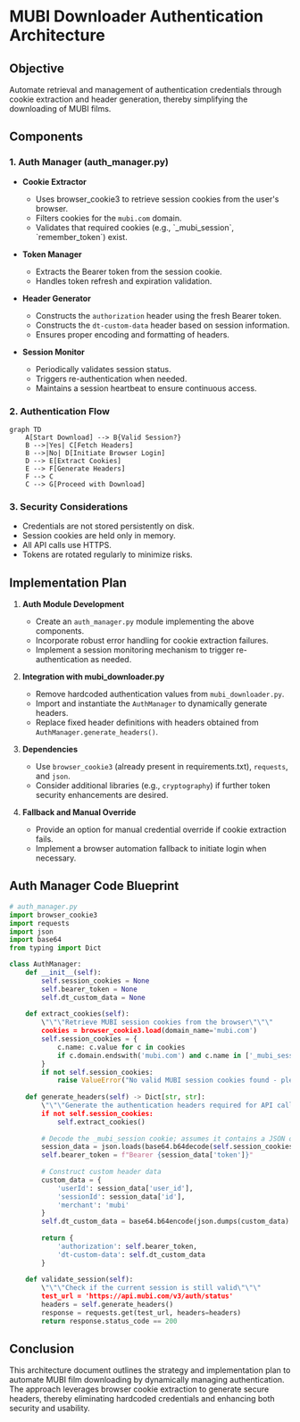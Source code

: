 # MUBI Downloader Authentication Architecture

## Objective
Automate retrieval and management of authentication credentials through cookie extraction and header generation, thereby simplifying the downloading of MUBI films.

## Components

### 1. Auth Manager (auth_manager.py)
- **Cookie Extractor**
  - Uses browser_cookie3 to retrieve session cookies from the user's browser.
  - Filters cookies for the `mubi.com` domain.
  - Validates that required cookies (e.g., \`_mubi_session\`, \`remember_token\`) exist.

- **Token Manager**
  - Extracts the Bearer token from the session cookie.
  - Handles token refresh and expiration validation.

- **Header Generator**
  - Constructs the `authorization` header using the fresh Bearer token.
  - Constructs the `dt-custom-data` header based on session information.
  - Ensures proper encoding and formatting of headers.

- **Session Monitor**
  - Periodically validates session status.
  - Triggers re-authentication when needed.
  - Maintains a session heartbeat to ensure continuous access.

### 2. Authentication Flow

```mermaid
graph TD
    A[Start Download] --> B{Valid Session?}
    B -->|Yes| C[Fetch Headers]
    B -->|No| D[Initiate Browser Login]
    D --> E[Extract Cookies]
    E --> F[Generate Headers]
    F --> C
    C --> G[Proceed with Download]
```

### 3. Security Considerations
- Credentials are not stored persistently on disk.
- Session cookies are held only in memory.
- All API calls use HTTPS.
- Tokens are rotated regularly to minimize risks.

## Implementation Plan

1. **Auth Module Development**
    - Create an `auth_manager.py` module implementing the above components.
    - Incorporate robust error handling for cookie extraction failures.
    - Implement a session monitoring mechanism to trigger re-authentication as needed.

2. **Integration with mubi_downloader.py**
    - Remove hardcoded authentication values from `mubi_downloader.py`.
    - Import and instantiate the `AuthManager` to dynamically generate headers.
    - Replace fixed header definitions with headers obtained from `AuthManager.generate_headers()`.

3. **Dependencies**
    - Use `browser_cookie3` (already present in requirements.txt), `requests`, and `json`.
    - Consider additional libraries (e.g., `cryptography`) if further token security enhancements are desired.

4. **Fallback and Manual Override**
    - Provide an option for manual credential override if cookie extraction fails.
    - Implement a browser automation fallback to initiate login when necessary.

## Auth Manager Code Blueprint

```python
# auth_manager.py
import browser_cookie3
import requests
import json
import base64
from typing import Dict

class AuthManager:
    def __init__(self):
        self.session_cookies = None
        self.bearer_token = None
        self.dt_custom_data = None
        
    def extract_cookies(self):
        \"\"\"Retrieve MUBI session cookies from the browser\"\"\"
        cookies = browser_cookie3.load(domain_name='mubi.com')
        self.session_cookies = {
            c.name: c.value for c in cookies
            if c.domain.endswith('mubi.com') and c.name in ['_mubi_session', 'remember_token']
        }
        if not self.session_cookies:
            raise ValueError("No valid MUBI session cookies found - please log in via your browser.")
    
    def generate_headers(self) -> Dict[str, str]:
        \"\"\"Generate the authentication headers required for API calls\"\"\"
        if not self.session_cookies:
            self.extract_cookies()
            
        # Decode the _mubi_session cookie; assumes it contains a JSON object with token info.
        session_data = json.loads(base64.b64decode(self.session_cookies['_mubi_session']))
        self.bearer_token = f"Bearer {session_data['token']}"
        
        # Construct custom header data
        custom_data = {
            'userId': session_data['user_id'],
            'sessionId': session_data['id'],
            'merchant': 'mubi'
        }
        self.dt_custom_data = base64.b64encode(json.dumps(custom_data).encode()).decode()
        
        return {
            'authorization': self.bearer_token,
            'dt-custom-data': self.dt_custom_data
        }
    
    def validate_session(self):
        \"\"\"Check if the current session is still valid\"\"\"
        test_url = 'https://api.mubi.com/v3/auth/status'
        headers = self.generate_headers()
        response = requests.get(test_url, headers=headers)
        return response.status_code == 200
```

## Conclusion
This architecture document outlines the strategy and implementation plan to automate MUBI film downloading by dynamically managing authentication. The approach leverages browser cookie extraction to generate secure headers, thereby eliminating hardcoded credentials and enhancing both security and usability.
